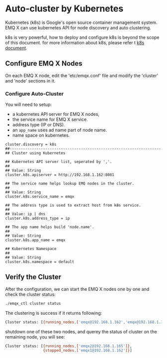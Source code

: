 # Auto-cluster by Kubernetes

Kubernetes (k8s) is Google's open source container management system. EMQ X can use kubernetes API for node discovery and auto clustering.

k8s is very powerful, how to deploy and configure k8s is beyond the scope of this document. for more information about k8s, please refer t [k8s document](https://kubernetes.io/docs/home/).

## Configure EMQ X Nodes
On each EMQ X node, edit the 'etc/emqx.conf' file and modify the 'cluster' and 'node' sections in it.

### Configure Auto-Cluster
You will need to setup:
- a kubernetes API server for EMQ X nodes,
- the service name for EMQ X service.
- address type (IP or DNS).
- an `app_name` uses ad name part of node name.
- name space on kubernetes.

```
cluster.discovery = k8s
##--------------------------------------------------------------------
## Cluster using Kubernetes

## Kubernetes API server list, seperated by ','.
##
## Value: String
cluster.k8s.apiserver = http://192.168.1.162:8081

## The service name helps lookup EMQ nodes in the cluster.
##
## Value: String
cluster.k8s.service_name = emqx

## The address type is used to extract host from k8s service.
##
## Value: ip | dns
cluster.k8s.address_type = ip

## The app name helps build 'node.name'.
##
## Value: String
cluster.k8s.app_name = emqx

## Kubernetes Namespace
##
## Value: String
cluster.k8s.namespace = default

```

## Verify the Cluster
After the configuration, we can start the EMQ X nodes one by one and check the cluster status:
```bash
./emqx_ctl cluster status
```
The clustering is success if it returns following:
```bash
Cluster status: [{running_nodes,['emqx@192.168.1.162','emqx@192.168.1.165']}]
```
shutdown one of these two nodes, and querey the status of cluster on the remaining node, you will see:
```bash
Cluster status: [{running_nodes,['emqx2@192.168.1.165']},
                 {stopped_nodes,['emqx1@192.168.1.162']}]
```
